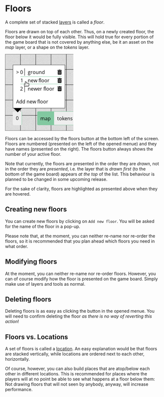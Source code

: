 # Floors

A complete set of stacked [layers](/docs/dm/layers/) is called a *floor*.

Floors are drawn on top of each other.
Thus, on a newly created floor, the floor below it would be fully visible.
This will hold true for every portion of the game board that is not covered by anything else, be it an asset on the *map* layer, or a shape on the *tokens* layer.

![The floors button with opened floors menue](floors.png "The floors button with opened floors menue")

Floors can be accessed by the floors button at the bottom left of the screen.
Floors are numbered (presented on the left of the opened menue) and they have names (presented on the right).
The floors button always shows the number of your active floor.

Note that currently, the floors are presented in the order they are *drawn*, not in the order they are *presented*, i.e. the layer that is *drawn first* (to the bottom of the game board) appears *at the top* of the list.
This behaviour is planned to be changed in some upcoming release.

For the sake of clarity, floors are highlighted as presented above when they are hovered.

## Creating new floors

You can create new floors by clicking on `Add new floor`.
You will be asked for the name of the floor in a pop-up.

Please note that, at the moment, you can neither re-name nor re-order the floors, so it is recommended that you plan ahead which floors you need in what order.

## Modifying floors

At the moment, you can neither re-name nor re-order floors.
However, you can of course modify how the floor is presented on the game board.
Simply make use of layers and tools as normal.

## Deleting floors

Deleting floors is as easy as clicking the <font-awesome :icon="['fas', 'trash-alt']"/> button in the opened menue.
You will need to confirm deleting the floor *as there is no way of reverting this action*!

## Floors vs. Locations
A set of floors is called a [location](/docs/dm/locations/).
An easy explanation would be that floors are stacked vertically, while locations are ordered next to each other, horizontally.

Of course, however, you can also build places that are atop/below each other in different locations.
This is recommended for places where the players will at no point be able to see what happens at a floor below them:
Not drawing floors that will not seen by anybody, anyway, will increase performance.  
